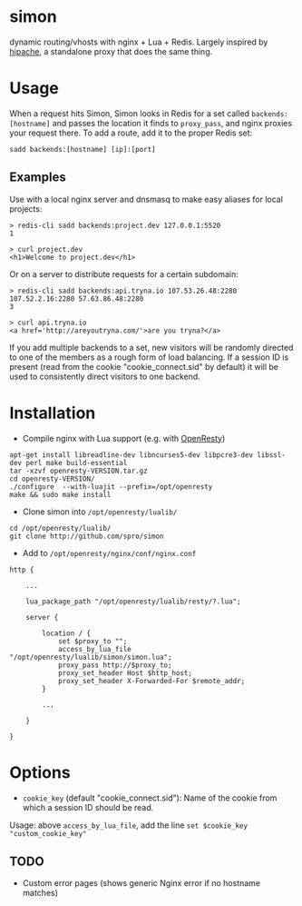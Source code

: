 # simon
dynamic routing/vhosts with nginx + Lua + Redis. Largely inspired by [hipache](https://github.com/hipache/hipache), a standalone proxy that does the same thing.

# Usage

When a request hits Simon, Simon looks in Redis for a set called `backends:[hostname]` and passes the location it finds to `proxy_pass`, and nginx proxies your request there. To add a route, add it to the proper Redis set:

```
sadd backends:[hostname] [ip]:[port]
```

## Examples

Use with a local nginx server and dnsmasq to make easy aliases for local projects:

```
> redis-cli sadd backends:project.dev 127.0.0.1:5520
1

> curl project.dev
<h1>Welcome to project.dev</h1>
```

Or on a server to distribute requests for a certain subdomain:

```
> redis-cli sadd backends:api.tryna.io 107.53.26.48:2280 107.52.2.16:2280 57.63.86.48:2280
3

> curl api.tryna.io
<a href='http://areyoutryna.com/'>are you tryna?</a>
```

If you add multiple backends to a set, new visitors will be randomly directed to one of the members as a rough form of load balancing. If a session ID is present (read from the cookie "cookie_connect.sid" by default) it will be used to consistently direct visitors to one backend.

# Installation

* Compile nginx with Lua support (e.g. with [OpenResty](http://openresty.org/en/download.html))

```
apt-get install libreadline-dev libncurses5-dev libpcre3-dev libssl-dev perl make build-essential
tar -xzvf openresty-VERSION.tar.gz
cd openresty-VERSION/
./configure  --with-luajit --prefix=/opt/openresty
make && sudo make install
```

* Clone simon into `/opt/openresty/lualib/`

```
cd /opt/openresty/lualib/
git clone http://github.com/spro/simon
```

* Add to `/opt/openresty/nginx/conf/nginx.conf`

```
http {

    ...
    
    lua_package_path "/opt/openresty/lualib/resty/?.lua";

    server {
    
        location / {
            set $proxy_to "";
            access_by_lua_file "/opt/openresty/lualib/simon/simon.lua";
            proxy_pass http://$proxy_to;
            proxy_set_header Host $http_host;
            proxy_set_header X-Forwarded-For $remote_addr;
        }
        
        ...
        
    }
    
}
```

# Options

* `cookie_key` (default "cookie_connect.sid"): Name of the cookie from which a session ID should be read.

Usage: above `access_by_lua_file`, add the line `set $cookie_key "custom_cookie_key"`

## TODO

* Custom error pages (shows generic Nginx error if no hostname matches)
